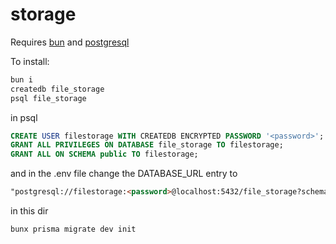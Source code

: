 # storage

Requires [bun](https://bun.sh) and [postgresql](https://postgresql.org)

To install:

```bash
bun i
createdb file_storage
psql file_storage
```

in psql

```sql
CREATE USER filestorage WITH CREATEDB ENCRYPTED PASSWORD '<password>';
GRANT ALL PRIVILEGES ON DATABASE file_storage TO filestorage;
GRANT ALL ON SCHEMA public TO filestorage;
```

and in the .env file change the DATABASE_URL entry to

```markdown
"postgresql://filestorage:<password>@localhost:5432/file_storage?schema=public"
```

in this dir

```bash
bunx prisma migrate dev init
```
